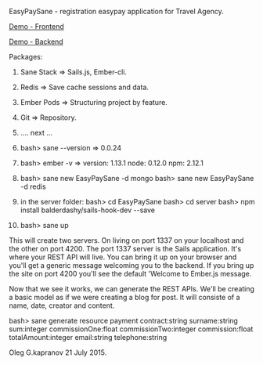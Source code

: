 EasyPaySane - registration easypay application for Travel Agency.

[Demo - Frontend](http://212.26.132.49:4200)

[Demo - Backend](http://212.26.132.49:1337/api/v1/payments)

Packages:

  1. Sane Stack => Sails.js, Ember-cli.
  2. Redis      => Save cache sessions and data.
  3. Ember Pods => Structuring project by feature.
  4. Git        => Repository.
  5. .... next ...

1. bash> sane --version
   => 0.0.24
2. bash> ember -v
   => version: 1.13.1 node: 0.12.0 npm: 2.12.1

3. bash> sane new EasyPaySane -d mongo
   bash> sane new EasyPaySane -d redis

4. in the server folder:
   bash> cd EasyPaySane
   bash> cd server
   bash> npm install balderdashy/sails-hook-dev --save
5. bash> sane up

This will create two servers. On living on port 1337 on your localhost
and the other on port 4200. The port 1337 server is the Sails
application. It's where your REST API will live. You can bring it up
on your browser and you'll get a generic message welcoming you to the
backend. If you bring up the site on port 4200 you'll see the default
'Welcome to Ember.js message.

Now that we see it works, we can generate the REST APIs.
We'll be creating a basic model as if we were creating a blog
for post. It will consiste of a name, date, creator and content.

bash> sane generate resource payment
        contract:string
        surname:string
        sum:integer
        commissionOne:float
        commissionTwo:integer
        commission:float
        totalAmount:integer
        email:string
        telephone:string

Oleg G.kapranov 21 July 2015.
